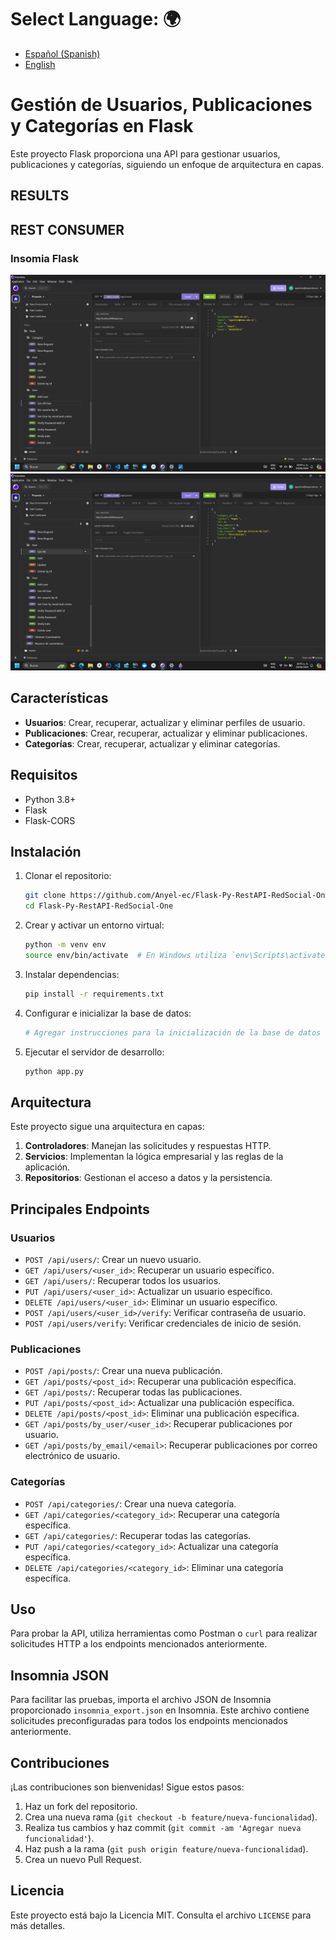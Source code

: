 # **Select Language:** 🌍
- [Español (Spanish)](README-es.md)
- [English](README.md)

# Gestión de Usuarios, Publicaciones y Categorías en Flask

Este proyecto Flask proporciona una API para gestionar usuarios, publicaciones y categorías, siguiendo un enfoque de arquitectura en capas.

## RESULTS
## REST CONSUMER
### Insomia Flask
![Alt text](api_docs/docs.png)
![Alt text](api_docs/insomia_flask.png)

## Características

- **Usuarios**: Crear, recuperar, actualizar y eliminar perfiles de usuario.
- **Publicaciones**: Crear, recuperar, actualizar y eliminar publicaciones.
- **Categorías**: Crear, recuperar, actualizar y eliminar categorías.

## Requisitos

- Python 3.8+
- Flask
- Flask-CORS

## Instalación

1. Clonar el repositorio:
    ```sh
    git clone https://github.com/Anyel-ec/Flask-Py-RestAPI-RedSocial-One
    cd Flask-Py-RestAPI-RedSocial-One
    ```

2. Crear y activar un entorno virtual:
    ```sh
    python -m venv env
    source env/bin/activate  # En Windows utiliza `env\Scripts\activate`
    ```

3. Instalar dependencias:
    ```sh
    pip install -r requirements.txt
    ```

4. Configurar e inicializar la base de datos:
    ```sh
    # Agregar instrucciones para la inicialización de la base de datos si es aplicable
    ```

5. Ejecutar el servidor de desarrollo:
    ```sh
    python app.py
    ```

## Arquitectura

Este proyecto sigue una arquitectura en capas:

1. **Controladores**: Manejan las solicitudes y respuestas HTTP.
2. **Servicios**: Implementan la lógica empresarial y las reglas de la aplicación.
3. **Repositorios**: Gestionan el acceso a datos y la persistencia.

## Principales Endpoints

### Usuarios

- `POST /api/users/`: Crear un nuevo usuario.
- `GET /api/users/<user_id>`: Recuperar un usuario específico.
- `GET /api/users/`: Recuperar todos los usuarios.
- `PUT /api/users/<user_id>`: Actualizar un usuario específico.
- `DELETE /api/users/<user_id>`: Eliminar un usuario específico.
- `POST /api/users/<user_id>/verify`: Verificar contraseña de usuario.
- `POST /api/users/verify`: Verificar credenciales de inicio de sesión.

### Publicaciones

- `POST /api/posts/`: Crear una nueva publicación.
- `GET /api/posts/<post_id>`: Recuperar una publicación específica.
- `GET /api/posts/`: Recuperar todas las publicaciones.
- `PUT /api/posts/<post_id>`: Actualizar una publicación específica.
- `DELETE /api/posts/<post_id>`: Eliminar una publicación específica.
- `GET /api/posts/by_user/<user_id>`: Recuperar publicaciones por usuario.
- `GET /api/posts/by_email/<email>`: Recuperar publicaciones por correo electrónico de usuario.

### Categorías

- `POST /api/categories/`: Crear una nueva categoría.
- `GET /api/categories/<category_id>`: Recuperar una categoría específica.
- `GET /api/categories/`: Recuperar todas las categorías.
- `PUT /api/categories/<category_id>`: Actualizar una categoría específica.
- `DELETE /api/categories/<category_id>`: Eliminar una categoría específica.

## Uso

Para probar la API, utiliza herramientas como Postman o `curl` para realizar solicitudes HTTP a los endpoints mencionados anteriormente.

## Insomnia JSON

Para facilitar las pruebas, importa el archivo JSON de Insomnia proporcionado `insomnia_export.json` en Insomnia. Este archivo contiene solicitudes preconfiguradas para todos los endpoints mencionados anteriormente.

## Contribuciones

¡Las contribuciones son bienvenidas! Sigue estos pasos:

1. Haz un fork del repositorio.
2. Crea una nueva rama (`git checkout -b feature/nueva-funcionalidad`).
3. Realiza tus cambios y haz commit (`git commit -am 'Agregar nueva funcionalidad'`).
4. Haz push a la rama (`git push origin feature/nueva-funcionalidad`).
5. Crea un nuevo Pull Request.

## Licencia

Este proyecto está bajo la Licencia MIT. Consulta el archivo `LICENSE` para más detalles.
